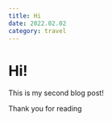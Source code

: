 ```yaml
---
title: Hi
date: 2022.02.02
category: travel
---
```


# Hi!

This is my second blog post!

Thank you for reading
